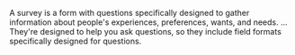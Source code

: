 A survey is a form with questions specifically designed to gather information about people's experiences, preferences, wants, and needs. ... They're designed to help you ask questions, so they include field formats specifically designed for questions.
